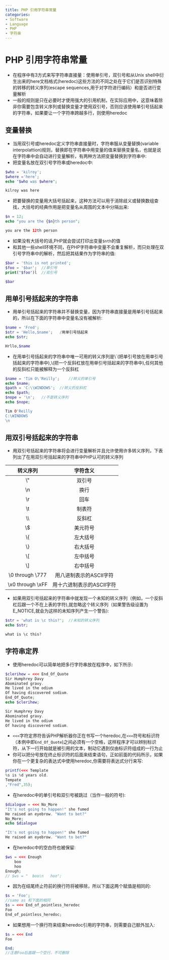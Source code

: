 ```yaml
---
title: PHP 引用字符串常量
categories:
- Software
- Language
- PHP
- 字符串
---
```

# PHP 引用字符串常量

- 在程序中有3方式来写字符串直接量：使用单引号，双引号和从Unix shell中衍生出来的here文档格式(heredoc)这些方法的不同之处在于它们是否识别特殊的转移的转义序列(escape sequences,用于对字符进行编码）和是否进行变量解析
- 一般的规则是只在必要时才使用强大的引用机制，在实际应用中，这意味着除非你需要包含转义序列或替换变量才使用双引号，否则应该使用单引号括起来的字符串，如果要让一个字符串跨越多行，则使用heredoc

## 变量替换

- 当用双引号或heredoc定义字符串直接量时，字符串服从变量替换(variable interpolattion)规则，替换即在字符串中用变量的值来替换变量名，也就是说在字符串中会自动进行变量解析，有两种方法把变量替换到字符串中:
- 把变量名放在双引号字符串或heredoc中:

```php
$who = 'kilroy';
$where ='here';
echo "$who was $where";

kilroy was here
```

- 把要替换的变量用大括号括起来，这种方法可以用于消除歧义或替换数组查找，大括号的经典作用是把变量名从周围的文本中分隔出来:

```php
$n = 12;
echo "you are the {$n}th person";

you are the 12th person
```

- 如果没有大括号的话,PHP就会尝试打印出变量`$nth`的值
- 和其他一些shell环境不同，在PHP字符串中变量不会重复解析，而只处理在双引号字符串中的解析，然后把其结果作为字符串的值:

```php
$bar = 'this is not printed';
$foo = '$bar';	//单引号
print("$foo")l	//双引号

$bar
```

## 用单引号括起来的字符串

- 用单引号括起来的字符串并不替换变量，因为字符串直接量是用单引号括起来的，所以在下面的字符串中变量名没有被解析:

```php
$name = 'Fred';
$str = 'Hello,$name';	/用单引号括起来
echo $str;

Hrllo,$name
```

- 在用单引号括起来的字符串中唯一可用的转义序列是\\`(把单引号放在用单引号括起来的字符串中),\\\(把一个反斜杠放在用单引号括起来的字符串中),任何其他的反斜杠只能被解释为一个反斜杠

```php
$name = 'Tim O\'Reilly';	//转义的单引号
echo $name;
$path = 'C:\\WINDOWS';	//转义的反斜杠
echo $path;
$nope = '\n';	//不是转义序列
echo $nope;

Tim O'Reilly
C:\WINDOWS
\n
```

## 用双引号括起来的字符串

- 用双引号括起来的字符串将会进行变量解析并且允许使用许多转义序列，下表列出了在用双引号括起来的字符串中PHP认可的转义序列

|      转义序列      |         字符含义          |
| :----------------: | :-----------------------: |
|        \\"         |          双引号           |
|        \\n         |           换行            |
|        \\r         |           回车            |
|        \\t         |          制表符           |
|        \\\         |          反斜杠           |
|        \\$         |         美元符号          |
|        \\{         |         左大括号          |
|        \\}         |         右大括号          |
|        \\[         |         左中括号          |
|        \\]         |         右中括号          |
| \\0 through \\777  |  用八进制表示的ASCII字符  |
| \\x0 through \\xFF | 用十六进制表示的ASCII字符 |

- 如果用双引号括起来的字符串中就发现一个未知的转义序列（例如，一个反斜杠后跟一个不在上表的字符),就忽略这个转义序列（如果警告级设置为E_NOTICE,就会为这样的未知序列产生一个警告):

```php
$str = 'what is \c this?';	//未知的转义序列
echo $str;

what is \c this?
```

## 字符串定界

- 使用heredoc可以简单地把多行字符串放在程序中，如下所示:

```php
$clerihew = <<< End_Of_Quote
Sir Humphrey Davy
Abominated gravy.
He lived in the odium
Of having discovered sodium.
End_Of_Quote;
echo $clerihew;

Sir Humphrey Davy
Abominated gravy.
He lived in the odium
Of having discovered sodium.
```

- `<<<`字符定界符告诉PHP解析器你正在书写一个heredoc,在`<<<`符号和标识符（本例中即`End_Of_Quote`)之间必须有一个空格，这样程序才可以辨别标识符，从下一行开始就是被引用的文本，制动它遇到仅由标识符组成的一行为止
- 你可以把分号放在终止标识符的后面来结束语句，正如前面的代码所示，如果你在一个更复杂的表达式中使用heredoc,你需要将表达式分行来写:

```php
printf(<<< Template
%s is %d years old.
Tempate
,"Fred",35);
```

- 在heredoc中的单引号和双引号被跳过（当作一般的符号):

```php
$dialogue = <<< No_More
"It's not going to happen!" she fumed
He raised an eyebrow. "Want to bet?"
No_More;
echo $dialogue

"It's not going to happen!" she fumed
He raised an eyebrow. "Want to bet?"
```

- 在heredoc中的空白符也被保留:

```php
$ws = <<< Enough
	boo
	hoo
Enough;
// $ws = "	boo\n	hoo";
```

- 因为在结尾终止符前的换行符将被移除，所以下面这两个赋值是相同的:

```php
$s = 'Foo';
//same as 和下面的相同
$s = <<< End_of_pointless_heredoc
Foo
End_of_pointless_heredoc;
```

- 如果想用一个换行符来结束heredoc引用的字符串，则需要自己额外加入:

```php
$s = <<< End
Foo

End;
//注意Foo后面跟一个空行，不可删除
```

